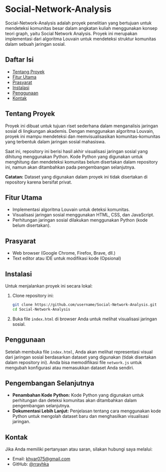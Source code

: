 # Social-Network-Analysis

Social-Network-Analysis adalah proyek penelitian yang bertujuan untuk mendeteksi komunitas besar dalam angkatan kuliah menggunakan konsep teori graph, yaitu Social Network Analysis. Proyek ini merupakan implementasi dari algoritma Louvain untuk mendeteksi struktur komunitas dalam sebuah jaringan sosial.

## Daftar Isi

- [Tentang Proyek](#tentang-proyek)
- [Fitur Utama](#fitur-utama)
- [Prasyarat](#prasyarat)
- [Instalasi](#instalasi)
- [Penggunaan](#penggunaan)
- [Kontak](#kontak)

## Tentang Proyek

Proyek ini dibuat untuk tujuan riset sederhana dalam menganalisis jaringan sosial di lingkungan akademis. Dengan menggunakan algoritma Louvain, proyek ini mampu mendeteksi dan memvisualisasikan komunitas-komunitas yang terbentuk dalam jaringan sosial mahasiswa.

Saat ini, repository ini berisi hasil akhir visualisasi jaringan sosial yang dihitung menggunakan Python. Kode Python yang digunakan untuk menghitung dan mendeteksi komunitas belum disertakan dalam repository ini, namun akan ditambahkan pada pengembangan selanjutnya.

**Catatan:** Dataset yang digunakan dalam proyek ini tidak disertakan di repository karena bersifat privat.

## Fitur Utama

- Implementasi algoritma Louvain untuk deteksi komunitas.
- Visualisasi jaringan sosial menggunakan HTML, CSS, dan JavaScript.
- Perhitungan jaringan sosial dilakukan menggunakan Python (kode belum disertakan).

## Prasyarat

- Web browser (Google Chrome, Firefox, Brave, dll.)
- Text editor atau IDE untuk modifikasi kode (Opsional)

## Instalasi

Untuk menjalankan proyek ini secara lokal:

1. Clone repository ini:

    ```bash
    git clone https://github.com/username/Social-Network-Analysis.git
    cd Social-Network-Analysis
    ```

2. Buka file `index.html` di browser Anda untuk melihat visualisasi jaringan sosial.

## Penggunaan

Setelah membuka file `index.html`, Anda akan melihat representasi visual dari jaringan sosial berdasarkan dataset yang digunakan (tidak disertakan dalam repository ini). Anda bisa memodifikasi file `network.js` untuk mengubah konfigurasi atau memasukkan dataset Anda sendiri.

## Pengembangan Selanjutnya

- **Penambahan Kode Python:** Kode Python yang digunakan untuk perhitungan dan deteksi komunitas akan ditambahkan dalam pengembangan selanjutnya.
- **Dokumentasi Lebih Lanjut:** Penjelasan tentang cara menggunakan kode Python untuk mengolah dataset baru dan menghasilkan visualisasi jaringan.


## Kontak

Jika Anda memiliki pertanyaan atau saran, silakan hubungi saya melalui:

- Email: [khyar075@gmail.com](mailto:khyar075@gmail.com)
- GitHub: [@rrayhka](https://github.com/rrayhka)

